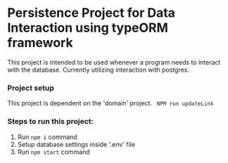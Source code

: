 # Persistence Project for Data Interaction using typeORM framework
This project is intended to be used whenever a program needs to interact with the database. Currently utilizing interaction with postgres.

### Project setup
This project is dependent on the 'domain' project.
``` NPM run updateLink```


### Steps to run this project:

1. Run `npm i` command
2. Setup database settings inside '.env' file
3. Run `npm start` command
